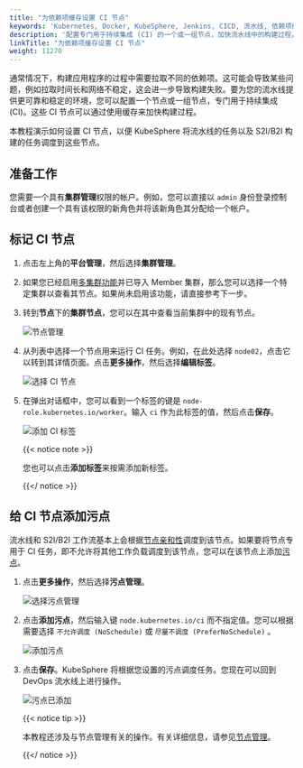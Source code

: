 ```yaml
---
title: "为依赖项缓存设置 CI 节点"
keywords: 'Kubernetes, Docker, KubeSphere, Jenkins, CICD, 流水线, 依赖项缓存'
description: '配置专门用于持续集成 (CI) 的一个或一组节点，加快流水线中的构建过程。'
linkTitle: "为依赖项缓存设置 CI 节点"
weight: 11270
---
```


通常情况下，构建应用程序的过程中需要拉取不同的依赖项。这可能会导致某些问题，例如拉取时间长和网络不稳定，这会进一步导致构建失败。要为您的流水线提供更可靠和稳定的环境，您可以配置一个节点或一组节点，专门用于持续集成 (CI)。这些 CI 节点可以通过使用缓存来加快构建过程。

本教程演示如何设置 CI 节点，以便 KubeSphere 将流水线的任务以及 S2I/B2I 构建的任务调度到这些节点。

## 准备工作

您需要一个具有**集群管理**权限的帐户。例如，您可以直接以 `admin` 身份登录控制台或者创建一个具有该权限的新角色并将该新角色其分配给一个帐户。

## 标记 CI 节点

1. 点击左上角的**平台管理**，然后选择**集群管理**。

2. 如果您已经启用[多集群功能](../../../multicluster-management/)并已导入 Member 集群，那么您可以选择一个特定集群以查看其节点。如果尚未启用该功能，请直接参考下一步。

3. 转到**节点**下的**集群节点**，您可以在其中查看当前集群中的现有节点。

   ![节点管理](/images/docs/zh-cn/devops-user-guide/use-devops/set-ci-node-for-dependency-caching/node-management.png)

4. 从列表中选择一个节点用来运行 CI 任务。例如，在此处选择 `node02`，点击它以转到其详情页面。点击**更多操作**，然后选择**编辑标签**。

   ![选择 CI 节点](/images/docs/zh-cn/devops-user-guide/use-devops/set-ci-node-for-dependency-caching/select-ci-node.png)

5. 在弹出对话框中，您可以看到一个标签的键是 `node-role.kubernetes.io/worker`。输入 `ci` 作为此标签的值，然后点击**保存**。

   ![添加 CI 标签](/images/docs/zh-cn/devops-user-guide/use-devops/set-ci-node-for-dependency-caching/add-ci-label.png)

   {{< notice note >}} 

   您也可以点击**添加标签**来按需添加新标签。

   {{</ notice >}} 

## 给 CI 节点添加污点

流水线和 S2I/B2I 工作流基本上会根据[节点亲和性](https://kubernetes.io/zh/docs/concepts/scheduling-eviction/assign-pod-node/#node-affinity)调度到该节点。如果要将节点专用于 CI 任务，即不允许将其他工作负载调度到该节点，您可以在该节点上添加[污点](https://kubernetes.io/zh/docs/concepts/scheduling-eviction/taint-and-toleration/)。

1. 点击**更多操作**，然后选择**污点管理**。

   ![选择污点管理](/images/docs/zh-cn/devops-user-guide/use-devops/set-ci-node-for-dependency-caching/select-taint-management.png)

2. 点击**添加污点**，然后输入键 `node.kubernetes.io/ci` 而不指定值。您可以根据需要选择 `不允许调度 (NoSchedule)` 或 `尽量不调度 (PreferNoSchedule)` 。

   ![添加污点](/images/docs/zh-cn/devops-user-guide/use-devops/set-ci-node-for-dependency-caching/add-taint.png)

3. 点击**保存**。KubeSphere 将根据您设置的污点调度任务。您现在可以回到 DevOps 流水线上进行操作。

   ![污点已添加](/images/docs/zh-cn/devops-user-guide/use-devops/set-ci-node-for-dependency-caching/taint-result.png)

   {{< notice tip >}} 

   本教程还涉及与节点管理有关的操作。有关详细信息，请参见[节点管理](../../../cluster-administration/nodes/)。

   {{</ notice >}}
